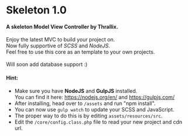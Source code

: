 # Skeleton 1.0
#### A skeleton Model View Controller by Thrallix.

Enjoy the latest MVC to build your project on.\
Now fully supportive of _SCSS_ and _NodeJS_.\
Feel free to use this core as an template to your own projects.\
\
Will soon add database support :)

#### Hint:

* Make sure you have **NodeJS** and **GulpJS** installed.\
You can find it here: https://nodejs.org/en/ and https://gulpjs.com/
* After installing, head over to `/assets` and run "npm install".
* You can now use `gulp watch` to update your SCSS and JavaScript.
* The proper way to do this is by editing `assets/resources/src`.
* Edit the `/core/config.class.php` file to read your new project and cdn url.